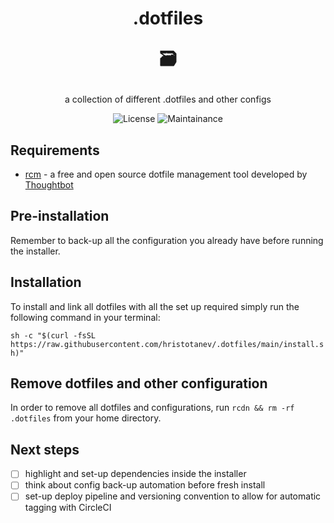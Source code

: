 <h1 align="center">
  .dotfiles
  
  🗃️
</h1>
<div align="center">
  a collection of different .dotfiles and other configs
  
  ![License](https://img.shields.io/github/license/hristotanev/.dotfiles?color=lightgrey&style=for-the-badge)
  ![Maintainance](https://img.shields.io/badge/actively%20maintained-yes-success?style=for-the-badge&logo=appveyor)
</div>

## Requirements
* [rcm](https://github.com/thoughtbot/rcm) - a free and open source dotfile management tool developed by [Thoughtbot](https://thoughtbot.com/)

## Pre-installation
Remember to back-up all the configuration you already have before running the installer.

## Installation
To install and link all dotfiles with all the set up required simply run the following command in your terminal:

`sh -c "$(curl -fsSL https://raw.githubusercontent.com/hristotanev/.dotfiles/main/install.sh)"`

## Remove dotfiles and other configuration
In order to remove all dotfiles and configurations, run `rcdn && rm -rf .dotfiles` from your home directory.

## Next steps
- [ ] highlight and set-up dependencies inside the installer
- [ ] think about config back-up automation before fresh install
- [ ] set-up deploy pipeline and versioning convention to allow for automatic tagging with CircleCI

